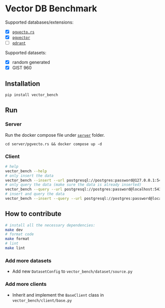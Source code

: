 # Vector DB Benchmark

Supported databases/extensions:

- [x] [`pgvecto.rs`](https://github.com/tensorchord/pgvecto.rs)
- [x] [`pgvector`](https://github.com/pgvector/pgvector)
- [ ] [`qdrant`](https://github.com/qdrant/qdrant/)

Supported datasets:

- [x] random generated
- [x] GIST 960

## Installation

```bash
pip install vector_bench
```

## Run

### Server

Run the docker compose file under [`server`](server/) folder.

```base
cd server/pgvecto.rs && docker compose up -d
```

### Client

```bash
# help
vector_bench --help
# only insert the data
vector_bench --insert --url postgresql://postgres:password@127.0.0.1:5432/postgres -s gist_960_l2
# only query the data (make sure the data is already inserted)
vector_bench --query --url postgresql://postgres:password@localhost:5432/postgres -s gist_960_l2
# insert and query the data
vector_bench --insert --query --url postgresql://postgres:password@localhost:5432/postgres -s gist_960_l2
```

## How to contribute

```bash
# install all the necessary dependencies:
make dev
# format code
make format
# lint
make lint
```

### Add more datasets

- Add new `DatasetConfig` to `vector_bench/dataset/source.py`

### Add more clients

- Inherit and implement the `BaseClient` class in `vector_bench/client/base.py`
